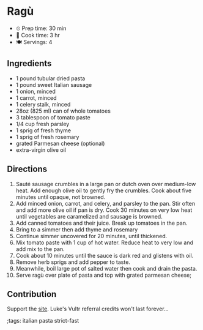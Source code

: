# Ragù

- ⏲ Prep time: 30 min
- 🍳 Cook time: 3 hr
- 🍽 Servings: 4

## Ingredients

- 1 pound tubular dried pasta
- 1 pound sweet Italian sausage
- 1 onion, minced
- 1 carrot, minced
- 1 celery stalk, minced
- 28oz (825 ml) can of whole tomatoes
- 3 tablespoon of tomato paste
- 1/4 cup fresh parsley
- 1 sprig of fresh thyme
- 1 sprig of fresh rosemary
- grated Parmesan cheese (optional)
- extra-virgin olive oil

## Directions

1. Sauté sausage crumbles in a large pan or dutch oven over medium-low heat. Add enough olive oil to gently fry the crumbles. Cook about five minutes until opaque, not browned.
2. Add minced onion, carrot, and celery, and parsley to the pan. Stir often and add more olive oil if pan is dry. Cook 30 minutes on very low heat until vegetables are caramelized and sausage is browned.
3. Add canned tomatoes and their juice. Break up tomatoes in the pan.
4. Bring to a simmer then add thyme and rosemary
5. Continue simmer uncovered for 20 minutes, until thickened.
6. Mix tomato paste with 1 cup of hot water. Reduce heat to very low and add mix to the pan.
7. Cook about 10 minutes until the sauce is dark red and glistens with oil.
8. Remove herb sprigs and add pepper to taste.
9. Meanwhile, boil large pot of salted water then cook and drain the pasta.
10. Serve ragù over plate of pasta and top with grated parmesan cheese;

## Contribution

Support the [site](https://based.cooking/pix/bitcoin-based-cooking.webp).
Luke's Vultr referral credits won't last forever...

;tags: italian pasta strict-fast
